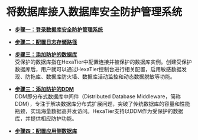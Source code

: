 # 将数据库接入数据库安全防护管理系统<a name="ZH-CN_TOPIC_0119032228"></a>

-   **[步骤一：登录数据库安全防护管理系统](步骤一-登录数据库安全防护管理系统.md)**  

-   **[步骤二：配置日志存储路径](步骤二-配置日志存储路径.md)**  

-   **[步骤三：添加防护的数据库](步骤三-添加防护的数据库.md)**  
受保护的数据库指在HexaTier中配置连接并被保护的数据库实例。创建受保护数据库后，用户就可以通过HexaTier控制台进行相关配置，启用敏感数据发现、防拖库、数据库防火墙、数据库活动监控和动态数据脱敏等功能。
-   **[步骤三：添加防护的DDM](步骤三-添加防护的DDM.md)**  
DDM即分布式数据库中间件（Distributed Database Middleware，简称DDM），专注于解决数据库分布式扩展问题，突破了传统数据库的容量和性能瓶颈，实现海量数据高并发访问。HexaTier支持以DDM作为受保护的数据库，并提供相应防护功能。
-   **[步骤四：配置应用侧数据库](步骤四-配置应用侧数据库.md)**  


